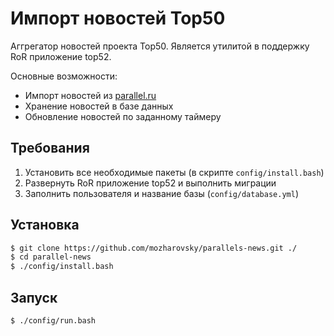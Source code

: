 # Импорт новостей Top50

Аггрегатор новостей проекта Top50. Является утилитой в поддержку RoR приложение top52.

Основные возможности:

* Импорт новостей из [parallel.ru](http://www.parallel.ru/news)
* Хранение новостей в базе данных
* Обновление новостей по заданному таймеру

## Требования

1. Установить все необходимые пакеты (в скрипте `config/install.bash`)
2. Развернуть RoR приложение top52 и выполнить миграции
3. Заполнить пользователя и название базы (`config/database.yml`)

## Установка

```bash
$ git clone https://github.com/mozharovsky/parallels-news.git ./
$ cd parallel-news
$ ./config/install.bash
```

## Запуск

```bash
$ ./config/run.bash
```
